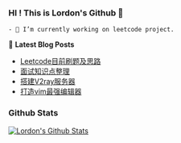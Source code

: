 ### HI ! This is Lordon's Github 👋

<!--START_SECTION:waka-->
```text
- 🔭 I’m currently working on leetcode project.
```
<!--END_SECTION:waka-->
<!--
Here are some ideas to get you started:

- 🔭 I’m currently working on ...
- 🌱 I’m currently learning ...
- 👯 I’m looking to collaborate on ...
- 🤔 I’m looking for help with ...
- 💬 Ask me about ...
- 📫 How to reach me: ...
- 😄 Pronouns: ...
- ⚡ Fun fact: ...
-->

📕 **Latest Blog Posts**
<!-- BLOG-POST-LIST:START -->
- [Leetcode目前刷题及思路](https://tcloser.github.io/2021/04/07/Leetcode-index/)
- [面试知识点整理](https://tcloser.github.io/2021/04/07/Q&A/)
- [搭建V2ray服务器](https://tcloser.github.io/2020/04/26/%E7%BB%8F%E9%AA%8C-V2ray%E6%9C%8D%E5%8A%A1%E5%99%A8%E6%90%AD%E5%BB%BA/)
- [打造vim最强编辑器](https://tcloser.github.io/2020/03/26/%E7%BB%8F%E9%AA%8C-VIM%E9%85%8D%E7%BD%AE/)


### Github Stats

[![Lordon's Github Stats](https://github-readme-stats.vercel.app/api?username=Tcloser&count_private=true&theme=default&show_icons=true)](https://github.com/Tcloser)

<!-- BLOG-POST-LIST:END -->
